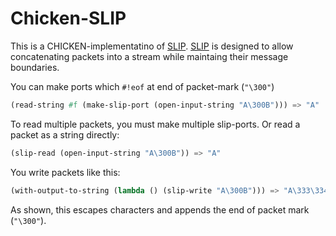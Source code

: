 # Chicken-SLIP

  [SLIP]:http://en.wikipedia.org/wiki/Serial_Line_Internet_Protocol

This is a CHICKEN-implementatino of [SLIP]. [SLIP] is designed to allow concatenating packets
into a stream while maintaing their message boundaries.

You can make ports which `#!eof` at end of packet-mark (`"\300"`)

```scheme
(read-string #f (make-slip-port (open-input-string "A\300B"))) => "A"
```

To read multiple packets, you must make multiple slip-ports. Or read a packet as a string directly:

```scheme
(slip-read (open-input-string "A\300B")) => "A"
```

You write packets like this:

```scheme
(with-output-to-string (lambda () (slip-write "A\300B"))) => "A\333\334B\300"
```

As shown, this escapes characters and appends the end of packet mark (`"\300"`).
